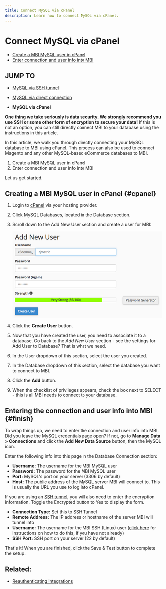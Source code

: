 ```yaml
---
title: Connect MySQL via cPanel
description: Learn how to connect MySQL via cPanel.
---
```

# Connect MySQL via cPanel

* [Create a MBI MySQL user in cPanel](#cpanel)
* [Enter connection and user info into MBI](#finish)

## JUMP TO

* [MySQL via SSH tunnel](../integrations/mysql-via-ssh-tunnel.md)
* [MySQL via direct connection](../integrations/mysql-via-a-direct-connection.md)

* **MySQL via cPanel**

**One thing we take seriously is data security. We strongly recommend you use SSH or some other form of encryption to secure your data!** If this is not an option, you can still directly connect MBI to your database using the instructions in this article.

In this article, we walk you through directly connecting your MySQL database to MBI using cPanel. This process can also be used to connect Magento and any other MySQL-based eCommerce databases to MBI.

1. Create a MBI MySQL user in cPanel
1. Enter connection and user info into MBI

Let us get started.

## Creating a MBI MySQL user in cPanel {#cpanel}

1. Login to [cPanel](../../../data-analyst/importing-data/integrations/mysql-via-cpanel.md) via your hosting provider.
1. Click MySQL Databases, located in the Database section.
1. Scroll down to the Add New User section and create a user for MBI:

     ![](../../../assets/Screen_Shot_2015-11-20_at_3.48.08_PM.png)

1. Click the **Create User** button.
1. Now that you have created the user, you need to associate it to a database. Go back to the _Add New User_ section - see the settings for Add User to Database? That is what we need.
1. In the User dropdown of this section, select the user you created.
1. In the Database dropdown of this section, select the database you want to connect to MBI.
1. Click the **Add** button.
1. When the checklist of privileges appears, check the box next to SELECT - this is all MBI needs to connect to your database.

## Entering the connection and user info into MBI {#finish}

To wrap things up, we need to enter the connection and user info into MBI. Did you leave the MySQL credentials page open? If not, go to **Manage Data > Connections** and click the **Add New Data Source** button, then the MySQL icon.

Enter the following info into this page in the Database Connection section:

* **Username:** The username for the MBI MySQL user
* **Password:** The password for the MBI MySQL user
* **Port:** MySQL's port on your server (3306 by default)
* **Host:** The public address of the MySQL server MBI will connect to. This is usually the URL you use to log into cPanel.

If you are using an [SSH tunnel](../integrations/mysql-via-ssh-tunnel.md), you will also need to enter the encryption information. Toggle the Encrypted button to Yes to display the form.

* **Connection Type:** Set this to SSH Tunnel
* **Remote Address:** The IP address or hostname of the server MBI will tunnel into
* **Username:** The username for the MBI SSH (Linux) user ([click here](../../../data-analyst/importing-data/integrations/mysql-via-ssh-tunnel.md) for instructions on how to do this, if you have not already)
* **SSH Port:** SSH port on your server (22 by default)

That's it! When you are finished, click the Save & Test button to complete the setup.

## Related:

* [Reauthenticating integrations](https://support.magento.com/hc/en-us/articles/360016733151)
